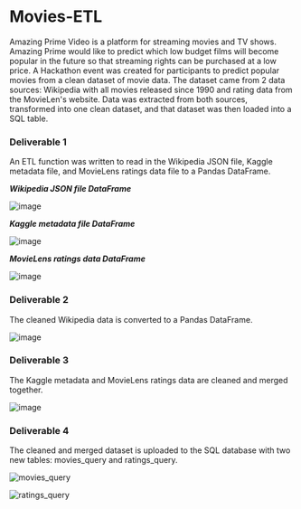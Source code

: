 # Movies-ETL

Amazing Prime Video is a platform for streaming movies and TV shows.  Amazing Prime would like to predict which low budget films will become popular in the future so that streaming rights can be purchased at a low price. A Hackathon event was created for participants to predict popular movies from a clean dataset of movie data.  The dataset came from 2 data sources: Wikipedia with all movies released since 1990 and rating data from the MovieLen's website. Data was extracted from both sources, transformed into one clean dataset, and that dataset was then loaded into a SQL table.


### Deliverable 1

An ETL function was written to read in the Wikipedia JSON file, Kaggle metadata file, and MovieLens ratings data file to a Pandas DataFrame.

***Wikipedia JSON file DataFrame***

![image](https://user-images.githubusercontent.com/89353378/141657940-7675e07a-aa92-45ee-8dbc-1b379d853cec.png)


***Kaggle metadata file DataFrame***

![image](https://user-images.githubusercontent.com/89353378/141657966-3b99f833-11bf-4dba-b5c4-6c9aaae9100f.png)

***MovieLens ratings data DataFrame***

![image](https://user-images.githubusercontent.com/89353378/141657984-f8d37489-b300-4a27-b8a2-9c366dccf661.png)


### Deliverable 2

The cleaned Wikipedia data is converted to a Pandas DataFrame.

![image](https://user-images.githubusercontent.com/89353378/141658260-8fdf042e-0b11-4549-acca-4bc3b3eff9d3.png)


### Deliverable 3

The Kaggle metadata and MovieLens ratings data are cleaned and merged together.

![image](https://user-images.githubusercontent.com/89353378/141658349-a17b2591-bf51-4ca7-a8af-de9257a776d1.png)


### Deliverable 4

The cleaned and merged dataset is uploaded to the SQL database with two new tables: movies_query and ratings_query.

![movies_query](https://user-images.githubusercontent.com/89353378/141658495-6d482854-95dc-4ae9-8ae8-8a0e22f01477.png)

![ratings_query](https://user-images.githubusercontent.com/89353378/141658503-ab448357-12a9-478b-a70f-33c8a3b39d81.png)





